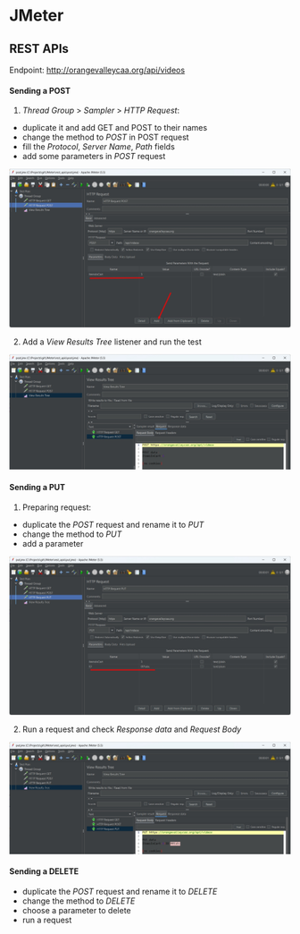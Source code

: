 # JMeter

## REST APIs

Endpoint: http://orangevalleycaa.org/api/videos

#### Sending a POST

1. *Thread Group* > *Sampler* > *HTTP Request*:
- duplicate it and add GET and POST to their names
- change the method to *POST* in POST request
- fill the *Protocol*, *Server Name*, *Path* fields
- add some parameters in *POST* request 

![POST Parameters](/rest_api/screenshots/post_params.jpg "parameter")

2. Add a *View Results Tree* listener and run the test

![POST result](/rest_api/screenshots/post_result.jpg "test run")

#### Sending a PUT

1. Preparing request:
- duplicate the *POST* request and rename it to *PUT*
- change the method to *PUT*
- add a parameter

![PUT Request](/rest_api/screenshots/put_param.jpg "parameter")

2. Run a request and check *Response data* and *Request Body*

![PUT result](/rest_api/screenshots/put_request_body.jpg "put request")



#### Sending a DELETE

- duplicate the *POST* request and rename it to *DELETE*
- change the method to *DELETE*
- choose a parameter to delete
- run a request
